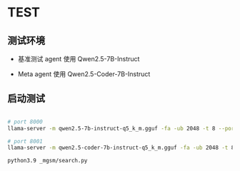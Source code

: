 # TEST


## 测试环境

- 基准测试 agent 使用 Qwen2.5-7B-Instruct

- Meta agent 使用 Qwen2.5-Coder-7B-Instruct



## 启动测试

```bash

# port 8000
llama-server -m qwen2.5-7b-instruct-q5_k_m.gguf -fa -ub 2048 -t 8 --port 8000 --n-gpu-layers 15000 --yarn-orig-ctx 32768 --yarn-ext-factor 4.0

# port 8001
llama-server -m qwen2.5-coder-7b-instruct-q5_k_m.gguf -fa -ub 2048 -t 8 --port 8001 --n-gpu-layers 15000 --yarn-orig-ctx 32768 --yarn-ext-factor 4.0

python3.9 _mgsm/search.py
```
